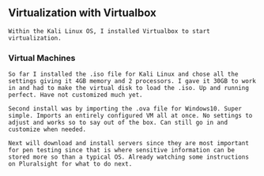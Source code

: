 ## Virtualization with Virtualbox  

`Within the Kali Linux OS, I installed Virtualbox to start virtualization.`  

### Virtual Machines

`So far I installed the .iso file for Kali Linux and chose all the settings giving it 4GB memory and 2 processors. I gave it 30GB to work in and had to make the virtual disk to load the .iso. Up and running perfect. Have not customized much yet.`

`Second install was by importing the .ova file for Windows10. Super simple. Imports an entirely configured VM all at once. No settings to adjust and works so to say out of the box. Can still go in and customize when needed.`

`Next will download and install servers since they are most important for pen testing since that is where sensitive information can be stored more so than a typical OS. Already watching some instructions on Pluralsight for what to do next.`